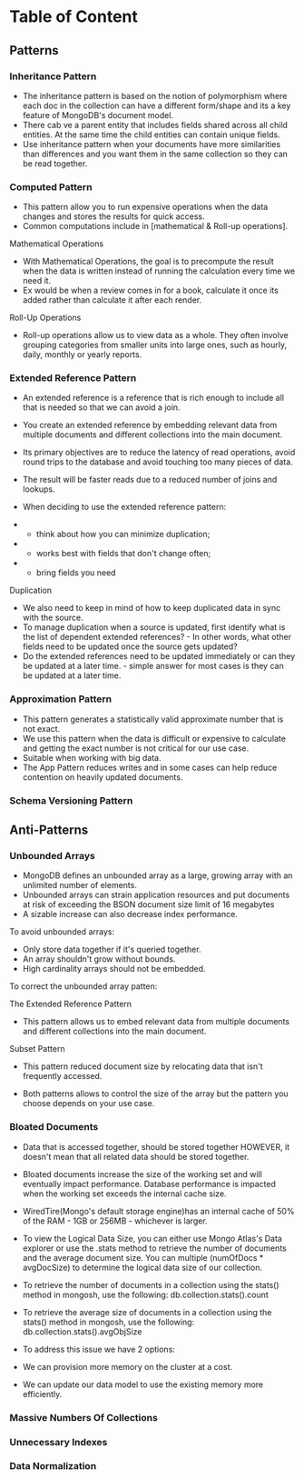 # Table of Content  
<!--
## Patterns 
### Inheritance Pattern
### Computed Pattern
### Extended Reference Pattern
### Approximation Pattern
### Schema Versioning Pattern

## Anti-Patterns 
### Unbounded Arrays
### Bloated Documents
### Massive Numbers Of Collections
### Unnecessary Indexes
### Data Normalization

## Manage Database Schema Lifecycle
### Schema Evolution
### Schema Migration
-->

## Patterns

### Inheritance Pattern

- The inheritance pattern is based on the notion of polymorphism where each doc in the collection can have a different form/shape and its a key feature of MongoDB's document model.
- There cab ve a parent entity that includes fields shared across all child entities. At the same time the child entities can contain unique fields.
- Use inheritance pattern when your documents have more similarities than differences and you want them in the same collection so they can be read together.

### Computed Pattern

- This pattern allow you to run expensive operations when the data changes and stores the results for quick access.
- Common computations include in [mathematical & Roll-up operations].

Mathematical Operations

- With Mathematical Operations, the goal is to precompute the result when the data is written instead of running the calculation every time we need it.
- Ex would be when a review comes in for a book, calculate it once its added rather than calculate it after each render.

Roll-Up Operations

- Roll-up operations allow us to view data as a whole. They often involve grouping categories from smaller units into large ones, such as hourly, daily, monthly or yearly reports.

### Extended Reference Pattern

- An extended reference is a reference that is rich enough to include all that is needed so that we can avoid a join.
- You create an extended reference by embedding relevant data from multiple documents and different collections into the main document.
- Its primary objectives are to reduce the latency of read operations, avoid round trips to the database and avoid touching too many pieces of data. 
- The result will be faster reads due to a reduced number of joins and lookups.

- When deciding to use the extended reference pattern:
- - think about how you can minimize duplication;  
- - works best with fields that don't change often;
- - bring fields you need

Duplication

- We also need to keep in mind of how to keep duplicated data in sync with the source.
- To manage duplication when a source is updated, first identify what is the list of dependent extended references? - In other words, what other fields need to be updated once the source gets updated?
- Do the extended references need to be updated immediately or can they be updated at a later time. - simple answer for most cases is they can be updated at a later time.

### Approximation Pattern

- This pattern generates a statistically valid approximate number that is not exact.
- We use this pattern when the data is difficult or expensive to calculate and getting the exact number is not critical for our use case. 
- Suitable when working with big data.
- The App Pattern reduces writes and in some cases can help reduce contention on heavily updated documents. 

### Schema Versioning Pattern


## Anti-Patterns

### Unbounded Arrays

- MongoDB defines an unbounded array as a large, growing array with an unlimited number of elements.
- Unbounded arrays can strain application resources and put documents at risk of exceeding the BSON document size limit of 16 megabytes
- A sizable increase can also decrease index performance.

To avoid unbounded arrays:

- Only store data together if it's queried together.
- An array shouldn't grow without bounds.
- High cardinality arrays should not be embedded.

To correct the unbounded array patten:

The Extended Reference Pattern

- This pattern allows us to embed relevant data from multiple documents and different collections into the main document.

Subset Pattern

- This pattern reduced document size by relocating data that isn't frequently accessed.

- Both patterns allows to control the size of the array but the pattern you choose depends on your use case.

### Bloated Documents

- Data that is accessed together, should be stored together HOWEVER, it doesn't mean that all related data should be stored together.
- Bloated documents increase the size of the working set and will eventually impact performance. Database performance is impacted when the working set exceeds the internal cache size.

- WiredTire(Mongo's default storage engine)has an internal cache of 50% of the RAM - 1GB or 256MB - whichever is larger.
- To view the Logical Data Size, you can either use Mongo Atlas's Data explorer or use the .stats method to retrieve the number of documents and the average document size. You can multiple (numOfDocs * avgDocSize) to determine the logical data size of our collection.
- To retrieve the number of documents in a collection using the stats() method in mongosh, use the following:
db.collection.stats().count

- To retrieve the average size of documents in a collection using the stats() method in mongosh, use the following:
db.collection.stats().avgObjSize

- To address this issue we have 2 options:
- We can provision more memory on the cluster at a cost.
- We can update our data model to use the existing memory more efficiently.

### Massive Numbers Of Collections
### Unnecessary Indexes
### Data Normalization